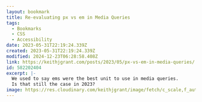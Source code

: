 ```yaml
---
layout: bookmark
title: Re-evaluating px vs em in Media Queries
tags:
  - Bookmarks
  - CSS
  - Accessibility
date: 2023-05-31T22:19:24.339Z
created: 2023-05-31T22:19:24.339Z
modified: 2024-12-23T06:28:58.408Z
link: https://keithjgrant.com/posts/2023/05/px-vs-em-in-media-queries/
id: 582202404
excerpt: |-
  We used to say ems were the best unit to use in media queries.
  Is that still the case in 2023?
image: https://res.cloudinary.com/keithjgrant/image/fetch/c_scale,f_auto,w_600/https://keithjgrant.com//images/2023/rulers.jpg
---
```

